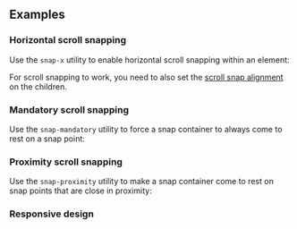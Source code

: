 ## Examples

### Horizontal scroll snapping

Use the `snap-x` utility to enable horizontal scroll snapping within an element:

For scroll snapping to work, you need to also set the [scroll snap alignment](/docs/scroll-snap-align) on the children.

### Mandatory scroll snapping

Use the `snap-mandatory` utility to force a snap container to always come to rest on a snap point:

### Proximity scroll snapping

Use the `snap-proximity` utility to make a snap container come to rest on snap points that are close in proximity:

### Responsive design

